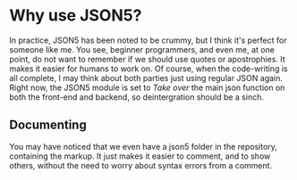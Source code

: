 # Why use JSON5?

In practice, JSON5 has been noted to be crummy, but I think it's perfect for someone like me. You see, beginner programmers, and even me, at one point, do not want to remember if we should use quotes or apostrophies. It makes it easier for humans to work on. Of course, when the code-writing is all complete, I may think about both parties just using regular JSON again. Right now, the JSON5 module is set to *Take over* the main json function on both the front-end and backend, so deintergration should be a sinch.

## Documenting
You may have noticed that we even have a json5 folder in the repository, containing the markup. It just makes it easier to comment, and to show others, without the need to worry about syntax errors from a comment.